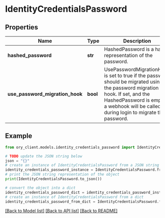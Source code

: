 # IdentityCredentialsPassword


## Properties

Name | Type | Description | Notes
------------ | ------------- | ------------- | -------------
**hashed_password** | **str** | HashedPassword is a hash-representation of the password. | [optional] 
**use_password_migration_hook** | **bool** | UsePasswordMigrationHook is set to true if the password should be migrated using the password migration hook. If set, and the HashedPassword is empty, a webhook will be called during login to migrate the password. | [optional] 

## Example

```python
from ory_client.models.identity_credentials_password import IdentityCredentialsPassword

# TODO update the JSON string below
json = "{}"
# create an instance of IdentityCredentialsPassword from a JSON string
identity_credentials_password_instance = IdentityCredentialsPassword.from_json(json)
# print the JSON string representation of the object
print(IdentityCredentialsPassword.to_json())

# convert the object into a dict
identity_credentials_password_dict = identity_credentials_password_instance.to_dict()
# create an instance of IdentityCredentialsPassword from a dict
identity_credentials_password_from_dict = IdentityCredentialsPassword.from_dict(identity_credentials_password_dict)
```
[[Back to Model list]](../README.md#documentation-for-models) [[Back to API list]](../README.md#documentation-for-api-endpoints) [[Back to README]](../README.md)


